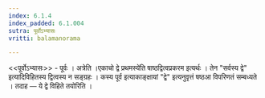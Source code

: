 ```yaml
---
index: 6.1.4
index_padded: 6.1.004
sutra: पूर्वोऽभ्यासः
vritti: balamanorama

---
```

<<पूर्वोऽभ्यासः>> - पूर्वः । अत्रेति ।एकाचो द्वे प्रथमस्ये॑ति षाष्ठद्वित्वप्रकरम इत्यर्थः । तेन "सर्वस्य द्वे" इत्यादिविहितस्य द्वित्वस्य न सङ्ग्रहः । कस्य पूर्व इत्याकाङ्क्षायां "द्वे" इत्यनुवृत्तं षष्ठआ विपरिणतं सम्बध्यते । तदाह — ये द्वे विहिते तयोरिति ।